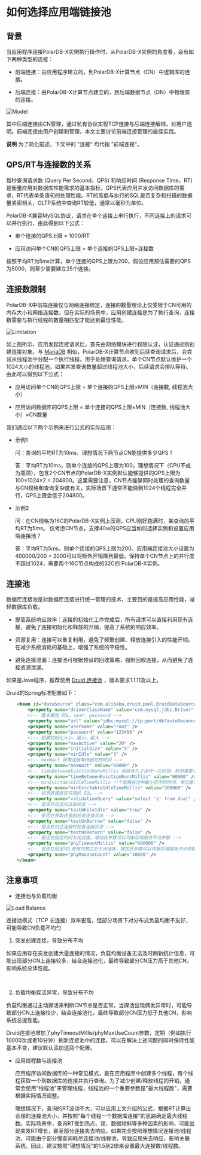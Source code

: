 如何选择应用端链接池 
===============================

背景 
-----------------------

当应用程序连接PolarDB-X实例执行操作时，从PolarDB-X实例的角度看，会有如下两种类型的连接：

* 前端连接：由应用程序建立的，到PolarDB-X计算节点（CN）中逻辑库的连接。

* 后端连接：由PolarDB-X计算节点建立的，到后端数据节点（DN）中物理库的连接。


![Model](../images/p325195.png)

其中后端连接由CN管理，通过私有协议实现TCP连接与后端连接解绑，对用户透明。前端连接由用户创建和管理，本文主要讨论前端连接管理的最佳实践。

**说明** 为了简化描述，下文中的 "连接" 均代指 "前端连接"。

QPS/RT与连接数的关系 
----------------------------------

每秒查询请求数 (Query Per Second，QPS) 和响应时间 (Response Time，RT) 是衡量应用对数据库性能需求的基本指标，QPS代表应用并发访问数据库的需求，RT代表单条语句的处理性能。RT的高低与执行的SQL是否复杂和扫描的数据量紧密相关，OLTP系统中查询RT较低，通常以毫秒为单位。

PolarDB-X兼容MySQL协议，请求在单个连接上串行执行，不同连接上的请求可以并行执行，由此得到以下公式：

* 单个连接的QPS上限 = 1000/RT

* 应用访问单个CN的QPS上限 = 单个连接的QPS上限×连接数




按照平均RT为5ms计算，单个连接的QPS上限为200，假设应用预估需要的QPS为5000，则至少需要建立25个连接。

连接数限制 
--------------------------

PolarDB-X中前端连接仅与网络连接绑定，连接的数量理论上仅受限于CN可用的内存大小和网络连接数。但在实际的场景中，应用创建连接是为了执行查询，连接数需要与执行线程的数量相匹配才能达到最佳性能。

![Limitation](../images/p325205.png)

如上图所示，应用发起连接请求后，首先由网络模块进行权限认证，认证通过则创建连接对象。与 [MariaDB](https://mariadb.com/kb/en/thread-pool-in-mariadb/) 相似，PolarDB-X计算节点收到后续查询请求后，会尝试从线程池中分配一个执行线程，用于处理查询请求。单个CN节点默认维护一个1024大小的线程池，如果并发查询数量超过线程池大小，后续请求会排队等待。由此可以得到以下公式：

* 应用访问单个CN的QPS上限 = 单个连接的QPS上限×MIN（连接数, 线程池大小）

* 应用访问数据库的QPS上限 = 单个连接的QPS上限×MIN（连接数, 线程池大小）×CN数量




我们通过以下两个示例来进行公式的实际应用：

* 示例1 

  问：查询的平均RT为10ms，理想情况下两节点CN能提供多少QPS ?

  答：平均RT为10ms，则单个连接的QPS上限为100。理想情况下（CPU不成为瓶颈），包含2个CN节点的PolarDB-X实例默认能够提供的QPS上限为 100×1024×2 = 204800。这里需要注意，CN节点能够同时处理的查询数量与CN规格和查询复杂度有关，实际场景下通常不能做到1024个线程完全并行，QPS上限会低于204800。
  
* 示例2

  问：在CN规格为16C的PolarDB-X实例上压测，CPU刚好跑满时，某查询的平均RT为5ms。 仅考虑CN节点，支撑40w的QPS应当如何选择实例和设置应用端连接池？

  答：平均RT为5ms，则单个连接的QPS上限为200。应用端连接池大小设置为400000/200 = 2000可以将额外开销降到最低。保持单个CN节点上的并行度不超过1024，需要两个16C节点构成的32C的 PolarDB-X实例。
  




连接池 
------------------------

数据库连接池是对数据库连接进行统一管理的技术，主要目的是提高应用性能，减轻数据库负载。

* 提高系统响应效率：连接的初始化工作完成后，所有请求可以直接利用现有连接，避免了连接初始化和释放的开销，提高了系统的响应效率。

* 资源复用：连接可以重复利用，避免了频繁创建、释放连接引入的性能开销。在减少系统消耗的基础上，增强了系统的平稳性。

* 避免连接泄漏：连接池可根据预设的回收策略，强制回收连接，从而避免了连接资源泄漏。




如果是Java程序，推荐使用 [Druid 连接池](https://github.com/alibaba/druid/) ，版本要求1.1.11及以上。

Druid的Spring标准配置如下：

```xml
    <bean id="dataSource" class="com.alibaba.druid.pool.DruidDataSource" init-method="init" destroy-method="close">
        <property name="driverClassName" value="com.mysql.jdbc.Driver" />
        <!-- 基本属性 URL、user、password -->
        <property name="url" value="jdbc:mysql://ip:port/db?autoReconnect=true&rewriteBatchedStatements=true&socketTimeout=30000&connectTimeout=3000" />
        <property name="username" value="root" />
        <property name="password" value="123456" />
        <!-- 配置初始化大小、最小、最大 -->
        <property name="maxActive" value="20" />
        <property name="initialSize" value="3" />
        <property name="minIdle" value="3" />
        <!-- maxWait 获取连接等待超时的时间 -->
        <property name="maxWait" value="60000" />
        <!-- timeBetweenEvictionRunsMillis 间隔多久才进行一次检测，检测需要关闭的空闲连接，单位是毫秒 -->
        <property name="timeBetweenEvictionRunsMillis" value="60000" />
        <!-- minEvictableIdleTimeMillis 一个连接在池中最小空闲的时间，单位是毫秒-->
        <property name="minEvictableIdleTimeMillis" value="300000" />
        <!-- 检测连接是否可用的 SQL -->
        <property name="validationQuery" value="select 'z' from dual" />
        <!-- 是否开启空闲连接检查 -->
        <property name="testWhileIdle" value="true" />
        <!-- 是否在获取连接前检查连接状态 -->
        <property name="testOnBorrow" value="false" />
        <!-- 是否在归还连接时检查连接状态 -->
        <property name="testOnReturn" value="false" />
        <!-- 是否在固定时间关闭连接。增加此参数可以均衡后端服务节点参数 -->
        <property name="phyTimeoutMillis" value="600000" />
        <!-- 是否在固定SQL使用次数之后关闭连接，增加此参数可以均衡后端服务节点参数-->
        <property name="phyMaxUseCount" value="10000" />
    </bean>
```



注意事项 
-------------------------

* 连接池与负载均衡

![Load Balance](../images/p325223.png)

  连接池模式（TCP 长连接）效率更高，但部分场景下对分布式负载均衡不友好，可能导致CN负载不均匀
  1. 突发创建连接，导致分布不均

  如果应用存在突发创建大量连接的情况，负载均衡设备无法及时刷新统计信息，可能出现部分CN上连接较多，结合连接池化，最终导致部分CN压力高于其他CN，影响系统总体性能。

​     

  2. 负载均衡探活异常，导致分布不均

  负载均衡通过主动探活来判断CN节点是否正常，当探活出现偶发异常时，可能导致部分CN上连接较少，结合连接池化，最终导致部分CN压力低于其他CN，影响系统总提性能。



  Druid连接池增加了phyTimeoutMillis/phyMaxUseCount参数，定期（例如执行10000次或者10分钟）刷新连接池中的连接，可以在解决上述问题的同时保持性能基本不变，建议默认添加这两个配置。


* 应用线程数与连接池

  应用程序访问数据库的一种常见模式，是在应用程序中创建多个线程，每个线程获取一个到数据库的连接并执行查询。为了减少创建/释放线程的开销，通常会使用"线程池"来管理线程，线程池的一个重要参数是"最大线程数"，需要根据实际情况调整。

  理想情况下，查询的RT波动不大，可以应用上文介绍的公式，根据RT计算出合理的连接池大小，并按照"每个线程一个数据库连接"的思路确定最大线程数。实际场景中，查询RT受到热点、锁、数据倾斜等多种因素的影响，可能出现突发RT增长，甚至部分连接失去响应。如果完全按照理想情况连接池/线程池，可能由于部分慢查询耗尽连接池/线程池，导致应用失去响应，影响关联系统。因此，建议按照"理想情况"的1.5到2倍来设置最大连接数/线程数。
  



